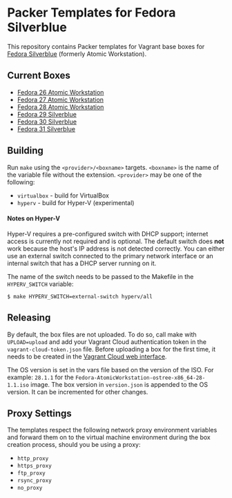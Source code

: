 # Packer Templates for Fedora Silverblue

This repository contains Packer templates for Vagrant base boxes for [Fedora Silverblue](https://silverblue.fedoraproject.org/)
(formerly Atomic Workstation).

## Current Boxes

* [Fedora 26 Atomic Workstation](https://app.vagrantup.com/fkrull/boxes/fedora26-atomic-workstation)
* [Fedora 27 Atomic Workstation](https://app.vagrantup.com/fkrull/boxes/fedora27-atomic-workstation)
* [Fedora 28 Atomic Workstation](https://app.vagrantup.com/fkrull/boxes/fedora28-atomic-workstation)
* [Fedora 29 Silverblue](https://app.vagrantup.com/fkrull/boxes/fedora29-silverblue)
* [Fedora 30 Silverblue](https://app.vagrantup.com/fkrull/boxes/fedora30-silverblue)
* [Fedora 31 Silverblue](https://app.vagrantup.com/fkrull/boxes/fedora31-silverblue)

## Building

Run `make` using the `<provider>/<boxname>` targets. `<boxname>` is the name of the variable file
without the extension. `<provider>` may be one of the following:

* `virtualbox` - build for VirtualBox
* `hyperv` - build for Hyper-V (experimental)

#### Notes on Hyper-V

Hyper-V requires a pre-configured switch with DHCP support; internet access is currently not
required and is optional. The default switch does **not** work because the host's IP address is not
detected correctly. You can either use an external switch connected to the primary network interface
or an internal switch that has a DHCP server running on it.

The name of the switch needs to be passed to the Makefile in the `HYPERV_SWITCH` variable:

```
$ make HYPERV_SWITCH=external-switch hyperv/all
```

## Releasing

By default, the box files are not uploaded. To do so, call make with `UPLOAD=upload` and add your
Vagrant Cloud authentication token in the `vagrant-cloud-token.json` file. Before uploading a
box for the first time, it needs to be created in the [Vagrant Cloud web interface](https://app.vagrantup.com).

The OS version is set in the vars file based on the version of the ISO. For example:
`28.1.1` for the `Fedora-AtomicWorkstation-ostree-x86_64-28-1.1.iso` image. The box
version in `version.json` is appended to the OS version. It can be incremented
for other changes.

## Proxy Settings

The templates respect the following network proxy environment variables
and forward them on to the virtual machine environment during the box creation
process, should you be using a proxy:

* `http_proxy`
* `https_proxy`
* `ftp_proxy`
* `rsync_proxy`
* `no_proxy`
